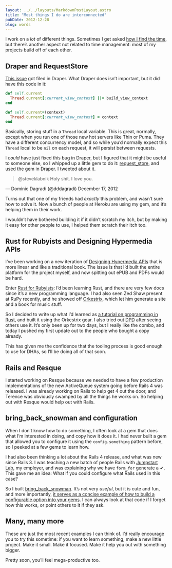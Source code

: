 ```yaml
---
layout: ../../layouts/MarkdownPostLayout.astro
title: "Most things I do are interconnected"
pubDate: 2012-12-28
blog: words
---
```



I work on a *lot* of different things. Sometimes I get asked [how I find the time](http://words.steveklabnik.com/how-do-you-find-the-time), but there’s another aspect not related to time management: most of my projects build off of each other.

## Draper and RequestStore

[This issue](https://github.com/drapergem/draper/issues/390) got filed in Draper. What Draper does isn’t important, but it did have this code in it:

```ruby
def self.current
  Thread.current[:current_view_context] ||= build_view_context
end

def self.current=(context)
  Thread.current[:current_view_context] = context
end
```

Basically, storing stuff in a `Thread` local variable. This is great, normally, except when you run one of those new hot servers like Thin or Puma. They have a different concurrency model, and so while you’d normally expect this `Thread` local to be `nil` on each request, it will persist between requests.

I *could* have just fixed this bug in Draper, but I figured that it might be useful to someone else, so I whipped up a little gem to do it: [request_store](https://rubygems.org/gems/request_store), and used the gem in Draper. I tweeted about it.

> @steveklabnik Holy shit. I love you.

— Dominic Dagradi (@dddagradi) December 17, 2012
> 

Turns out that one of my friends had *exactly* this problem, and wasn’t sure how to solve it. Now a bunch of people at Heroku are using my gem, and it’s helping them in their work.

I wouldn’t have bothered building it if it didn’t scratch my itch, but by making it easy for other people to use, I helped them scratch their itch too.

## Rust for Rubyists and Designing Hypermedia APIs

I’ve been working on a new iteration of [Designing Hypermedia APIs](http://designinghypermediaapis.com/) that is more linear and like a traditional book. The issue is that I’d built the entire platform for the project myself, and now spitting out ePUB and PDFs would be hard.

Enter [Rust for Rubyists](http://www.rustforrubyists.com/): I’d been learning Rust, and there are very few docs since it’s a new programming language. I had also seen Zed Shaw present at RuPy recently, and he showed off [Orkestrix](http://orkestrix.org/), which let him generate a site and a book for music stuff.

So I decided to write up what I’d learned as [a tutorial on programming in Rust](http://www.rustforrubyists.com/), and built it using the Orkestrix gear. I also tried out [DPD](http://getdpd.com/) after seeing others use it. It’s only been up for two days, but I really like the combo, and today I pushed my first update out to the people who bought a copy already.

This has given me the confidence that the tooling process is good enough to use for DHAs, so I’ll be doing all of that soon.

## Rails and Resque

I started working on Resque because we needed to have a few production implementations of the new ActiveQueue system going before Rails 4 was released. I was already working on Rails to help get 4 out the door, and Terence was obviously swamped by all the things he works on. So helping out with Resque would help out with Rails.

## bring_back_snowman and configuration

When I don’t know how to do something, I often look at a gem that does what I’m interested in doing, and copy how it does it. I had never built a gem that allowed you to configure it using the `config.something` pattern before, so I peeked at a few gems to learn how.

I had also been thinking a lot about the Rails 4 release, and what was new since Rails 3. I was teaching a new batch of people Rails with [Jumpstart Lab](http://jumpstartlab.com/), my employer, and was explaining why we have `form_for` generate a ✔. This gave me an idea: What if you could configure what Rails used in this case?

So I built [bring_back_snowman](https://github.com/steveklabnik/bring_back_snowman). It’s not very *useful*, but it is cute and fun, and more importantly, [it serves as a concise example of how to build a configurable option into your gems](https://github.com/steveklabnik/bring_back_snowman/blob/master/lib/bring_back_snowman.rb#L5-L13). I can always look at that code if I forget how this works, or point others to it if they ask.

## Many, many more

These are just the most recent examples I can think of. I’d really encourage you to try this sometime: if you want to learn something, make a new little project. Make it small. Make it focused. Make it help you out with something bigger.

Pretty soon, you’ll feel mega-productive too.

